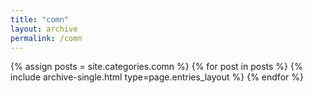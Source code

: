 ```yaml
---
title: "comn"
layout: archive
permalink: /comn
---
```



{% assign posts = site.categories.comn %}
{% for post in posts %} {% include archive-single.html type=page.entries_layout %} {% endfor %}
